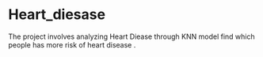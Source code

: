 # Heart_diesase
The project involves analyzing Heart Diease through KNN model find which people has more risk of heart disease .  
